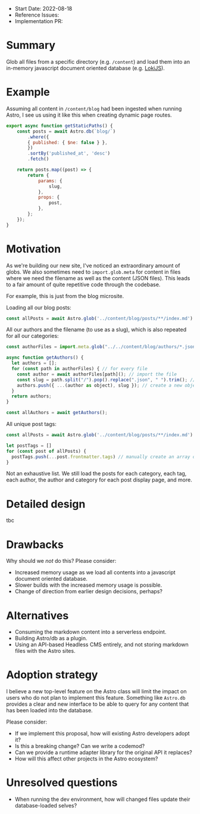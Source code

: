 - Start Date: 2022-08-18
- Reference Issues: <!-- related issues, otherwise leave empty -->
- Implementation PR: <!-- leave empty -->

# Summary

Glob all files from a specific directory (e.g. `/content`) and load them into an in-memory javascript document oriented database (e.g. [LokiJS](https://github.com/techfort/LokiJS)).

# Example

Assuming all content in `/content/blog` had been ingested when running Astro, I see us using it like this when creating dynamic page routes.

```js
export async function getStaticPaths() {
    const posts = await Astro.db(`blog/`)
        .where({
        { published: { $ne: false } },
        })
        .sortBy('published_at', 'desc')
        .fetch()

    return posts.map((post) => {
        return {
            params: {
                slug,
            },
            props: {
                post,
            },
        };
    });
}
```

# Motivation

As we're building our new site, I've noticed an extraordinary amount of globs. We also sometimes need to `import.glob.meta` for content in files where we need the filename as well as the content (JSON files). This leads to a fair amount of quite repetitive code through the codebase.

For example, this is just from the blog microsite.

Loading all our blog posts:

```js
const allPosts = await Astro.glob('../content/blog/posts/**/index.md')
```

All our authors and the filename (to use as a slug), which is also repeated for all our categories:

```js
const authorFiles = import.meta.glob("../../content/blog/authors/*.json");

async function getAuthors() {
  let authors = [];
  for (const path in authorFiles) { // for every file
    const author = await authorFiles[path](); // import the file
    const slug = path.split("/").pop().replace(".json", " ").trim(); // get the filename
    authors.push({ ...(author as object), slug }); // create a new object with author details and filename
  }
  return authors;
}

const allAuthors = await getAuthors();
```

All unique post tags:

```js
const allPosts = await Astro.glob('../content/blog/posts/**/index.md')

let postTags = []
for (const post of allPosts) {
  postTags.push(...post.frontmatter.tags) // manually create an array of all post tags (not unique yet)
}
```

Not an exhaustive list. We still load the posts for each category, each tag, each author, the author and category for each post display page, and more.

# Detailed design

tbc

# Drawbacks

Why should we _not_ do this? Please consider:

- Increased memory usage as we load all contents into a javascript document oriented database.
- Slower builds with the increased memory usage is possible.
- Change of direction from earlier design decisions, perhaps?

# Alternatives

- Consuming the markdown content into a serverless endpoint.
- Building Astro/db as a plugin.
- Using an API-based Headless CMS entirely, and not storing markdown files with the Astro sites.

# Adoption strategy

I believe a new top-level feature on the Astro class will limit the impact on users who do not plan to implement this feature. Something like `Astro.db` provides a clear and new interface to be able to query for any content that has been loaded into the database.

Please consider:

- If we implement this proposal, how will existing Astro developers adopt it?
- Is this a breaking change? Can we write a codemod?
- Can we provide a runtime adapter library for the original API it replaces?
- How will this affect other projects in the Astro ecosystem?

# Unresolved questions

- When running the dev environment, how will changed files update their database-loaded selves?
